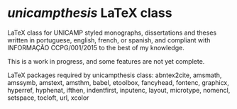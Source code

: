 # _unicampthesis_ LaTeX class

LaTeX class for UNICAMP styled monographs, dissertations and theses written in portuguese, english, french, or spanish, and compliant with INFORMAÇÃO CCPG/001/2015 to the best of my knowledge.

This is a work in progress, and some features are not yet complete.

LaTeX packages required by unicampthesis class:
abntex2cite, amsmath, amssymb, amstext, amsthm, babel, etoolbox,
fancyhead, fontenc, graphicx, hyperref, hyphenat, ifthen, indentfirst,
inputenc, layout, microtype, nomencl, setspace, tocloft, url, xcolor